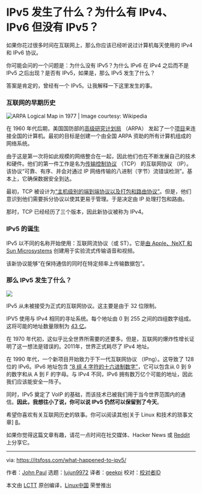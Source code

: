[#]: collector: (lujun9972)
[#]: translator: (geekpi)
[#]: reviewer: ( )
[#]: publisher: ( )
[#]: url: ( )
[#]: subject: (What Happened to IPv5? Why there is IPv4, IPv6 but no IPv5?)
[#]: via: (https://itsfoss.com/what-happened-to-ipv5/)
[#]: author: (John Paul https://itsfoss.com/author/john/)

IPv5 发生了什么？为什么有 IPv4、IPv6 但没有 IPv5？
======

如果你花过很多时间在互联网上，那么你应该已经听说过计算机每天使用的 IPv4 和 IPv6 协议。

你可能会问的一个问题是：为什么没有 IPv5？为什么 IPv6 在 IPv4 之后而不是 IPv5 之后出现？是否有 IPv5，如果是，那么 IPv5 发生了什么？

答案是肯定的，曾经有一个 IPv5。让我解释一下这里发生的事。

### 互联网的早期历史

![ARPA Logical Map in 1977 | Image courtesy: Wikipedia][1]

在 1960 年代后期，美国国防部的[高级研究计划局][2] （ARPA） 发起了一个[项目][3]来连接全国的计算机。最初的目标是创建一个由全国 ARPA 资助的所有计算机组成的网络系统。

由于这是第一次将如此规模的网络整合在一起，因此他们也在不断发展自己的技术和硬件。他们的第一件工作是名为[传输控制协议][4] （TCP） 的互联网协议 （IP）。该协议“可靠、有序、并会对通过 IP 网络传输的八进制（字节）流错误检测”。基本上，它确保数据安全到达。

最初，TCP 被设计为[“主机级别的端到端协议以及打包和路由协议”][5]。但是，他们意识到他们需要拆分协议以使其更易于管理。于是决定由 IP 处理打包和路由。

那时，TCP 已经经历了三个版本，因此新协议被称为 IPv4。

### IPv5 的诞生

IPv5 以不同的名称开始使用：互联网流协议（或 ST）。它是[由 Apple、NeXT 和 Sun Microsystems][6] 创建用于实验流式传输语音和视频。

该新协议能够“在保持通信的同时在特定频率上传输数据包”。

### 那么 IPv5 发生了什么？

![][7]

IPv5 从未被接受为正式的互联网协议。这主要是由于 32 位限制。

IPV5 使用与 IPv4 相同的寻址系统。每个地址由 0 到 255 之间的四组数字组成。这将可能的地址数量限制为 [43 亿][6]。

在 1970 年代初，这似乎比全世界所需要的还要多。但是，互联网的爆炸性增长证明了这一想法是错误的。2011年，世界正式耗尽了 IPv4 地址。

在 1990 年代，一个新项目开始致力于下一代互联网协议 （IPng）。这导致了 128 位的 IPv6。IPv6 地址包含 [“8 组 4 字符的十六进制数字”][6]，它可以包含从 0 到 9 的数字和从 A 到 F 的字母。与 IPv4 不同，IPv6 拥有数万亿个可能的地址，因此我们应该能安全一阵子。

同时，IPv5 奠定了 VoIP 的基础，而该技术已被我们用于当今世界范围内的通信。**因此，我想往小了说，你可以说 IPv5 仍然可以保留到了今天**。

希望你喜欢有关互联网历史的轶事。你可以阅读其他[关于 Linux 和技术的琐事文章] [8]。

如果你觉得这篇文章有趣，请花一点时间在社交媒体、Hacker News 或 [Reddit][9] 上分享它。

--------------------------------------------------------------------------------

via: https://itsfoss.com/what-happened-to-ipv5/

作者：[John Paul][a]
选题：[lujun9972][b]
译者：[geekpi](https://github.com/geekpi)
校对：[校对者ID](https://github.com/校对者ID)

本文由 [LCTT](https://github.com/LCTT/TranslateProject) 原创编译，[Linux中国](https://linux.cn/) 荣誉推出

[a]: https://itsfoss.com/author/john/
[b]: https://github.com/lujun9972
[1]: https://i1.wp.com/itsfoss.com/wp-content/uploads/2020/04/Arpa_internet.png?fit=800%2C573&ssl=1
[2]: https://en.wikipedia.org/wiki/DARPA
[3]: https://en.wikipedia.org/wiki/ARPANET
[4]: https://en.wikipedia.org/wiki/Transmission_Control_Protocol
[5]: https://fcw.com/articles/2006/07/31/what-ever-happened-to-ipv5.aspx
[6]: https://www.lifewire.com/what-happened-to-ipv5-3971327
[7]: https://i0.wp.com/itsfoss.com/wp-content/uploads/2020/04/what-happened-to-ipv5.png?ssl=1
[8]: https://itsfoss.com/category/story/
[9]: https://reddit.com/r/linuxusersgroup
